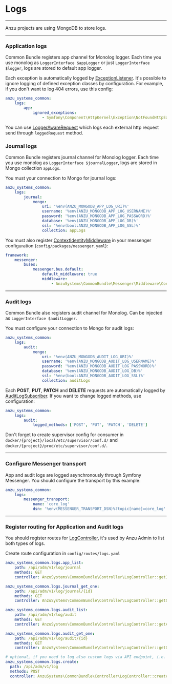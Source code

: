Logs
============

---

Anzu projects are using MongoDB to store logs.

---

### Application logs

Common Bundle registers app channel for Monolog logger. Each time you use monolog as `LoggerInterface $appLogger` or just `LoggerInterface $logger`, logs are stored to default app logger.

Each exception is automatically logged by [ExceptionListener](https://github.com/anzusystems/common-bundle/blob/main/src/Event/Listener/ExceptionListener.php).
It's possible to ignore logging of defined exception classes by configuration. For example, if you don't want to log 404 errors, use this config:
```yaml
anzu_systems_common:
    logs:
        app:
            ignored_exceptions:
                - Symfony\Component\HttpKernel\Exception\NotFoundHttpException
```

You can use [LoggerAwareRequest](https://github.com/anzusystems/common-bundle/blob/main/src/Traits/LoggerAwareRequest.php) which logs each external http request send through `loggedRequest` method.

### Journal logs

Common Bundle registers journal channel for Monolog logger. Each time you use monolog as `LoggerInterface $journalLogger`, logs are stored in Mongo collection `appLogs`.

You must your connection to Mongo for journal logs:
```yaml
anzu_systems_common:
    logs:
        journal:
            mongo:
                uri: '%env(ANZU_MONGODB_APP_LOG_URI)%'
                username: '%env(ANZU_MONGODB_APP_LOG_USERNAME)%'
                password: '%env(ANZU_MONGODB_APP_LOG_PASSWORD)%'
                database: '%env(ANZU_MONGODB_APP_LOG_DB)%'
                ssl: '%env(bool:ANZU_MONGODB_APP_LOG_SSL)%'
                collection: appLogs
```

You must also register [ContextIdentityMiddleware](https://github.com/anzusystems/common-bundle/blob/main/src/Messenger/Middleware/ContextIdentityMiddleware.php) in your messenger configuration (`config/packages/messenger.yaml`):
```yaml
framework:
    messenger:
        buses:
            messenger.bus.default:
                default_middleware: true
                middleware:
                    - AnzuSystems\CommonBundle\Messenger\Middleware\ContextIdentityMiddleware
```

---

### Audit logs

Common Bundle also registers audit channel for Monolog. Can be injected as `LoggerInterface $auditLogger`.

You must configure your connection to Mongo for audit logs:

```yaml
anzu_systems_common:
    logs:
        audit:
            mongo:
                uri: '%env(ANZU_MONGODB_AUDIT_LOG_URI)%'
                username: '%env(ANZU_MONGODB_AUDIT_LOG_USERNAME)%'
                password: '%env(ANZU_MONGODB_AUDIT_LOG_PASSWORD)%'
                database: '%env(ANZU_MONGODB_AUDIT_LOG_DB)%'
                ssl: '%env(bool:ANZU_MONGODB_AUDIT_LOG_SSL)%'
                collection: auditLogs
```

Each **POST**, **PUT**, **PATCH** and **DELETE** requests are automatically logged by [AuditLogSubscriber](https://github.com/anzusystems/common-bundle/blob/main/src/Event/Subscriber/AuditLogSubscriber.php). If you want to change logged methods, use configuration:
```yaml
anzu_systems_common:
    logs:
        audit:
            logged_methods: ['POST', 'PUT', 'PATCH', 'DELETE']
```

Don't forget to create supervisor config for consumer in `docker/{project}/local/etc/supervisor/conf.d/` and `docker/{project}/prod/etc/supervisor/conf.d/`.

---

### Configure Messenger transport

App and audit logs are logged asynchronously through Symfony Messenger. You should configure the transport by this example:

```yaml
anzu_systems_common:
    logs:
        messenger_transport:
            name: 'core_log'
            dsn: '%env(MESSENGER_TRANSPORT_DSN)%?topic[name]=core_log'
```

---

### Register routing for Application and Audit logs

You should register routes for [LogController](https://github.com/anzusystems/common-bundle/blob/main/src/Controller/LogController.php), it's used by Anzu Admin to list both types of logs.

Create route configuration in `config/routes/logs.yaml`
```yaml
anzu_systems_common.logs.app_list:
    path: /api/adm/v1/log/journal
    methods: GET
    controller: AnzuSystems\CommonBundle\Controller\LogController::getJournalLogs

anzu_systems_common.logs.journal_get_one:
    path: /api/adm/v1/log/journal/{id}
    methods: GET
    controller: AnzuSystems\CommonBundle\Controller\LogController::getOneJournalLog

anzu_systems_common.logs.audit_list:
    path: /api/adm/v1/log/audit
    methods: GET
    controller: AnzuSystems\CommonBundle\Controller\LogController::getAuditLogs

anzu_systems_common.logs.audit_get_one:
    path: /api/adm/v1/log/audit/{id}
    methods: GET
    controller: AnzuSystems\CommonBundle\Controller\LogController::getOneAuditLog

# optional, if you need to log also custom logs via API endpoint, i.e. admin frontend errors.
anzu_systems_common.logs.create:
  path: /api/adm/v1/log
  methods: POST
  controller: AnzuSystems\CommonBundle\Controller\LogController::create

```
